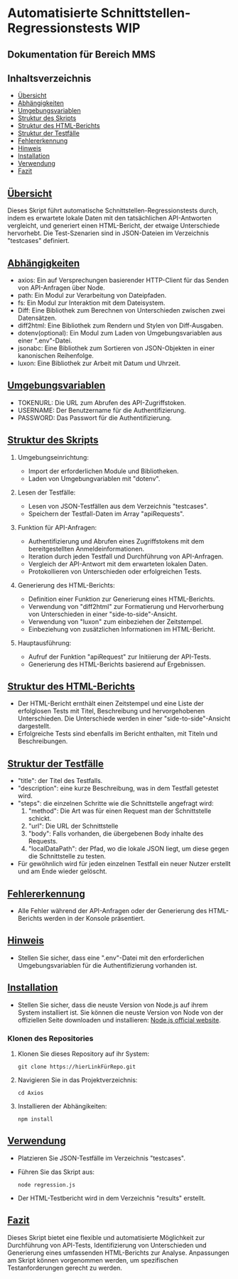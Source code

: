 # Automatisierte Schnittstellen-Regressionstests WIP

## Dokumentation für Bereich MMS

## Inhaltsverzeichnis
- [Übersicht](#Übersicht)
- [Abhängigkeiten](#Abghängigkeiten)
- [Umgebungsvariablen](#Umgebungsvariablen)
- [Struktur des Skripts](#StrukturSktript)
- [Struktur des HTML-Berichts](#StrukturReport)
- [Struktur der Testfälle](#StrukturTestcase)
- [Fehlererkennung](#Fehlererkennung)
- [Hinweis](#Hinweis)
- [Installation](#Installation)
- [Verwendung](#Verwendung)
- [Fazit](#Fazit)

## [Übersicht](#Übersicht)

Dieses Skript führt automatische Schnittstellen-Regressionstests durch, indem es erwartete lokale Daten mit den tatsächlichen API-Antworten vergleicht, und generiert einen HTML-Bericht, der etwaige Unterschiede hervorhebt. Die Test-Szenarien sind in JSON-Dateien im Verzeichnis "testcases" definiert.

## [Abhängigkeiten](#Abhängigkeiten)

- axios: Ein auf Versprechungen basierender HTTP-Client für das Senden von API-Anfragen über Node.
- path: Ein Modul zur Verarbeitung von Dateipfaden.
- fs: Ein Modul zur Interaktion mit dem Dateisystem.
- Diff: Eine Bibliothek zum Berechnen von Unterschieden zwischen zwei Datensätzen.
- diff2html: Eine Bibliothek zum Rendern und Stylen von Diff-Ausgaben.
- dotenv(optional): Ein Modul zum Laden von Umgebungsvariablen aus einer ".env"-Datei.
- jsonabc: Eine Bibliothek zum Sortieren von JSON-Objekten in einer kanonischen Reihenfolge.
- luxon: Eine Bibliothek zur Arbeit mit Datum und Uhrzeit.

## [Umgebungsvariablen](#Umgebungsvariablen)

  - TOKENURL: Die URL zum Abrufen des API-Zugriffstoken.
  - USERNAME: Der Benutzername für die Authentifizierung.
  - PASSWORD: Das Passwort für die Authentifizierung.

## [Struktur des Skripts](#StrukturSkript)

1. Umgebungseinrichtung:
   - Import der erforderlichen Module und Bibliotheken.
   - Laden von Umgebungvariablen mit "dotenv".
     
2. Lesen der Testfälle:
   - Lesen von JSON-Testfällen aus dem Verzeichnis "testcases".
   - Speichern der Testfall-Daten im Array "apiRequests".
     
3. Funktion für API-Anfragen:
   - Authentifizierung und Abrufen eines Zugriffstokens mit dem bereitgestellten Anmeldeinformationen.
   - Iteration durch jeden Testfall und Durchführung von API-Anfragen.
   - Vergleich der API-Antwort mit dem erwarteten lokalen Daten.
   - Protokollieren von Unterschieden oder erfolgreichen Tests.
     
4. Generierung des HTML-Berichts:
   - Definition einer Funktion zur Generierung eines HTML-Berichts.
   - Verwendung von "diff2html" zur Formatierung und Hervorherbung von Unterschieden in einer "side-to-side"-Ansicht.
   - Verwendung von "luxon" zum einbeziehen der Zeitstempel.
   - Einbeziehung von zusätzlichen Informationen im HTML-Bericht.
     
5. Hauptausführung:
   - Aufruf der Funktion "apiRequest" zur Initiierung der API-Tests.
   - Generierung des HTML-Berichts basierend auf Ergebnissen.

## [Struktur des HTML-Berichts](#StrukturReport)
  - Der HTML-Bericht ernthält einen Zeitstempel und eine Liste der erfolglosen Tests mit Titel, Beschreibung und hervorgehobenen Unterschieden. Die Unterschiede werden in einer "side-to-side"-Ansicht dargestellt.
  - Erfolgreiche Tests sind ebenfalls im Bericht enthalten, mit Titeln und Beschreibungen.

## [Struktur der Testfälle](#StrukturTestcase)
  - "title": der Titel des Testfalls.
  - "description": eine kurze Beschreibung, was in dem Testfall getestet wird.
  - "steps": die einzelnen Schritte wie die Schnittstelle angefragt wird:
     1. "method": Die Art was für einen Request man der Schnittstelle schickt.
     2. "url": Die URL der Schnittstelle
     3. "body": Falls vorhanden, die übergebenen Body inhalte des Requests.
     4. "localDataPath": der Pfad, wo die lokale JSON liegt, um diese gegen die Schnittstelle zu testen.
  - Für gewöhnlich wird für jeden einzelnen Testfall ein neuer Nutzer erstellt und am Ende wieder gelöscht.
    

## [Fehlererkennung](#Fehlererkennung)
  - Alle Fehler während der API-Anfragen oder der Generierung des HTML-Berichts werden in der Konsole präsentiert.

## [Hinweis](#Hinweis)
  - Stellen Sie sicher, dass eine ".env"-Datei mit den erforderlichen Umgebungsvariablen für die Authentifizierung vorhanden ist.

## [Installation](#Installation)
  - Stellen Sie sicher, dass die neuste Version von Node.js auf ihrem System installiert ist.
    Sie können die neuste Version von Node von der offiziellen Seite downloaden und installieren: [Node.js official website](https://nodejs.org/).

### Klonen des Repositories

1. Klonen Sie dieses Repository auf ihr System:

   ```shell
   git clone https://hierLinkFürRepo.git

2. Navigieren Sie in das Projektverzeichnis:

   ```shell
   cd Axios

4. Installieren der Abhängikeiten:

   ```shell
   npm install

## [Verwendung](#Verwendung)
  - Platzieren Sie JSON-Testfälle im Verzeichnis "testcases".
  - Führen Sie das Skript aus:

    ```shell
    node regression.js

  - Der HTML-Testbericht wird in dem Verzeichnis "results" erstellt.

## [Fazit](#Fazit)
Dieses Skript bietet eine flexible und automatisierte Möglichkeit zur Durchführung von API-Tests, Identifizierung von Unterschieden und Generierung eines umfassenden HTML-Berichts zur Analyse. Anpassungen am Skript können vorgenommen werden, um spezifischen Testanforderungen gerecht zu werden.

